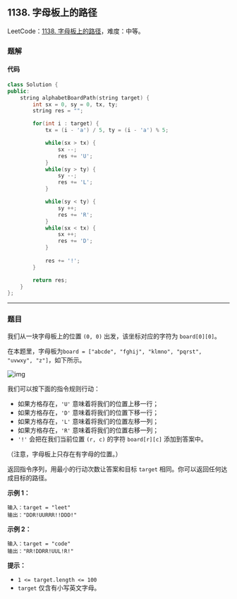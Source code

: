 ## 1138. 字母板上的路径

LeetCode：[1138. 字母板上的路径](https://leetcode.cn/problems/alphabet-board-path/)，难度：中等。

### 题解

#### 代码

```c++
class Solution {
public:
    string alphabetBoardPath(string target) {
        int sx = 0, sy = 0, tx, ty;
        string res = "";

        for(int i : target) {
            tx = (i - 'a') / 5, ty = (i - 'a') % 5;

            while(sx > tx) {
                sx --;
                res += 'U';
            }
            while(sy > ty) {
                sy --;
                res += 'L';
            }

            while(sy < ty) {
                sy ++;
                res += 'R';
            }
            while(sx < tx) {
                sx ++;
                res += 'D';
            }
            
            res += '!';
        }

        return res;
    }
};
```



---



### 题目

我们从一块字母板上的位置 `(0, 0)` 出发，该坐标对应的字符为 `board[0][0]`。

在本题里，字母板为`board = ["abcde", "fghij", "klmno", "pqrst", "uvwxy", "z"]`，如下所示。

![img](https://gitee.com/xwl66/leetcode/raw/master/image/1138-azboard.png)

我们可以按下面的指令规则行动：

- 如果方格存在，`'U'` 意味着将我们的位置上移一行；
- 如果方格存在，`'D'` 意味着将我们的位置下移一行；
- 如果方格存在，`'L'` 意味着将我们的位置左移一列；
- 如果方格存在，`'R'` 意味着将我们的位置右移一列；
- `'!'` 会把在我们当前位置 `(r, c)` 的字符 `board[r][c]` 添加到答案中。

（注意，字母板上只存在有字母的位置。）

返回指令序列，用最小的行动次数让答案和目标 `target` 相同。你可以返回任何达成目标的路径。

 

**示例 1：**

```
输入：target = "leet"
输出："DDR!UURRR!!DDD!"
```

**示例 2：**

```
输入：target = "code"
输出："RR!DDRR!UUL!R!"
```

 

**提示：**

- `1 <= target.length <= 100`
- `target` 仅含有小写英文字母。


